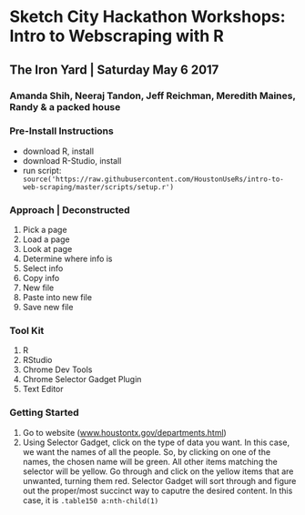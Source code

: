 # Sketch City Hackathon Workshops: Intro to Webscraping with R
## The Iron Yard | Saturday May 6 2017
### Amanda Shih, Neeraj Tandon, Jeff Reichman, Meredith Maines, Randy & a packed house

### Pre-Install Instructions
- download R, install
- download R-Studio, install
- run script: ` source('https://raw.githubusercontent.com/HoustonUseRs/intro-to-web-scraping/master/scripts/setup.r')`

### Approach | Deconstructed
1. Pick a page
2. Load a page
3. Look at page
4. Determine where info is
5. Select info
6. Copy info
7. New file
8. Paste into new file
9. Save new file

### Tool Kit
1. R
2. RStudio
3. Chrome Dev Tools
4. Chrome Selector Gadget Plugin
5. Text Editor


### Getting Started
1. Go to website (www.houstontx.gov/departments.html)
2. Using Selector Gadget, click on the type of data you want. In this case, we want the names of all the people. So, by clicking on one of the names, the chosen name will be green. All other items matching the selector will be yellow. Go through and click on the yellow items that are unwanted, turning them red. Selector Gadget will sort through and figure out the proper/most succinct way to caputre the desired content. In this case, it is `.table150 a:nth-child(1)` 

